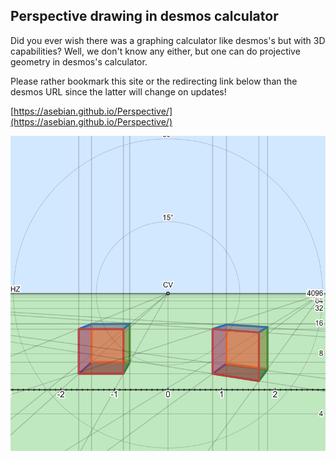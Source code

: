 ## Perspective drawing in desmos calculator
Did you ever wish there was a graphing calculator like desmos's but with 3D capabilities? 
Well, we don't know any either, but one can do projective geometry in desmos's calculator.

Please rather bookmark this site or the redirecting link below than the desmos URL since the latter will change on updates!

[https://asebian.github.io/Perspective/](https://asebian.github.io/Perspective/)

![screenshot](perspective.png)
